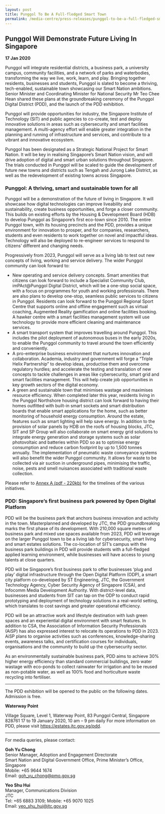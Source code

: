 ```yaml
---
layout: post
title: Punggol To Be A Full-fledged Smart Town
permalink: /media-centre/press-releases/punggol-to-be-a-full-fledged-smart-town/
---
```

## Punggol Will Demonstrate Future Living In Singapore

**17 Jan 2020**

Punggol will integrate residential districts, a business park, a university campus, community facilities, and a network of parks and waterbodies, transforming the way we live, work, learn, and play. Bringing together residents, businesses and students, Punggol is slated to become a thriving, tech-enabled, sustainable town showcasing our Smart Nation ambitions. Senior Minister and Coordinating Minister for National Security Mr Teo Chee Hean shared these plans at the groundbreaking ceremony of the Punggol Digital District (PDD), and the launch of the PDD exhibition.

Punggol will provide opportunities for industry, the Singapore Institute of Technology (SIT) and public agencies to co-create, test and deploy innovative solutions in areas such as cybersecurity and smart facilities management. A multi-agency effort will enable greater integration in the planning and running of infrastructure and services, and contribute to a vibrant and innovative ecosystem.

Punggol has been designated as a Strategic National Project for Smart Nation. It will be key in realising Singapore’s Smart Nation vision, and will drive adoption of digital and smart urban solutions throughout Singapore. The trials conducted in Punggol will be scaled to guide the development of future new towns and districts such as Tengah and Jurong Lake District, as well as the redevelopment of existing towns across Singapore.

### Punggol: A thriving, smart and sustainable town for all

Punggol will be a demonstration of the future of living in Singapore. It will showcase how digital technologies can improve liveability and sustainability, create business opportunities, and forge a closer community. This builds on existing efforts by the Housing &amp; Development Board (HDB) to develop Punggol as Singapore’s first eco-town since 2010. The entire Punggol town, with its housing precincts and the PDD, provides a unique environment for innovation to prosper, and for companies, researchers, students and even residents to work together on novel and impactful ideas. Technology will also be deployed to re-engineer services to respond to citizens’ different and changing needs.

Progressively from 2023, Punggol will serve as a living lab to test out new concepts of living, working and service delivery. The wider Punggol community can look forward to:

  * New operating and service delivery concepts. Smart amenities that citizens can look forward to include a Specialist Community Club, imPAct@Punggol Digital District, which will be a one-stop social space, with a focus on programmes for youth and working professionals. There are also plans to develop one-stop, seamless public services to citizens in Punggol. Residents can look forward to the Punggol Regional Sport Centre that supports online and offline engagement such as virtual coaching, Augmented Reality gamification and online facilities booking. A hawker centre with a smart facilities management system will use technology to provide more efficient cleaning and maintenance services.
  * A smart transport system that improves travelling around Punggol. This includes the pilot deployment of autonomous buses in the early 2020s, to enable the Punggol community to travel around the town efficiently and conveniently.
  * A pro-enterprise business environment that nurtures innovation and collaboration. Academia, industry and government will forge a “Triple Helix Partnership” to develop ideas, productise them and overcome regulatory hurdles; and accelerate the testing and translation of new concepts to tackle challenges in areas like cybersecurity, smart grid and smart facilities management. This will help create job opportunities in key growth sectors of the digital economy.
  * A green and sustainable town that minimises wastage and maximises resource efficiency. When completed later this year,  residents living in the Punggol Northshore housing district can look forward to having their homes outfitted with built-in smart sockets and smart distribution boards that enable smart applications for the home, such as better monitoring of household energy consumption. Around the estate, features such as smart lighting will help save energy. In addition to the provision of solar panels by HDB on the roofs of housing blocks, JTC, SIT and SP Group will also collaborate on smart energy grid solutions to integrate energy generation and storage systems such as solar photovoltaic and batteries within PDD so as to optimise energy consumption and reduce carbon footprint by up to 1,500 tonnes annually. The implementation of pneumatic waste conveyance systems will also benefit the wider Punggol community. It allows for waste to be collected via air suction in underground pipes, minimising the traffic, noise, pests and smell nuisances associated with traditional waste collection.

Please refer to  [Annex A (pdf - 220kb)](/files/press-releases/2020/punggol-annex-a.pdf) for the timelines of the various initiatives.

### PDD: Singapore’s first business park powered by Open Digital Platform

PDD will be the business park that anchors business innovation and activity in the town. Masterplanned and developed by JTC, the PDD groundbreaking marks the first phase of its development. With 210,000 square metres of business park and mixed use spaces available from 2023, PDD will leverage on the larger Punggol town to be a living lab for cybersecurity, smart living and smart estates solutions. The co-location of SIT’s campus with the business park buildings in PDD will provide students with a full-fledged applied learning environment, while businesses will have access to young talents at close quarters.

PDD will be Singapore’s first business park to offer businesses ‘plug and play’ digital infrastructure through the Open Digital Platform (ODP), a smart city platform co-developed by ST Engineering, JTC, the Government Technology Agency, Cyber Security Agency of Singapore (CSA), and Infocomm Media Development Authority. With district-level data, businesses and students from SIT can tap on the ODP to conduct rapid prototyping and deployment of technology solutions in a real-world setting, which translates to cost savings and greater operational efficiency.

PDD will be an attractive work and lifestyle destination with lush green spaces and an experiential digital environment with smart features. In addition to CSA, the Association of Information Security Professionals (AiSP) has also expressed interest to relocate its operations to PDD in 2023. AiSP plans to organise activities such as conferences, knowledge-sharing events, awareness talks, and certification courses for individuals, organisations and the community to build up the cybersecurity sector.

As an environmentally sustainable business park, PDD aims to achieve 30% higher energy efficiency than standard commercial buildings, zero water wastage with eco-ponds to collect rainwater for irrigation and to be reused as non-potable water, as well as 100% food and horticulture waste recycling into fertiliser.

---

The PDD exhibition will be opened to the public on the following dates. Admission is free.

**Waterway Point**

Village Square, Level 1, Waterway Point, 83 Punggol Central, Singapore 828761
17 to 19 January 2020, 10 am – 9 pm daily
For more information on PDD, please visit https://estates.jtc.gov.sg/pdd.

---

For media queries, please contact:

**Goh Yu Chong**<br>
Senior Manager, Adoption and Engagement Directorate<br>
Smart Nation and Digital Government Office, Prime Minister’s Office, Singapore<br>
Mobile: +65 9644 1674<br>
Email: [goh_yu_chong@pmo.gov.sg](mailto:goh_yu_chong@pmo.gov.sg)

**Yeo Shu Hui**<br>
Manager, Communications Division<br>
JTC<br>
Tel: +65 6883 3109; Mobile: +65 9070 1025<br>
Email:  [yeo_shu_hui@jtc.gov.sg](mailto:yeo_shu_hui@jtc.gov.sg)